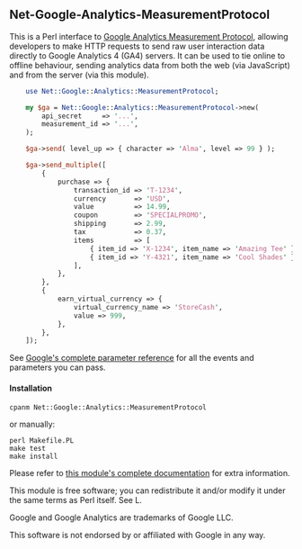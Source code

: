 ## Net-Google-Analytics-MeasurementProtocol ##

This is a Perl interface to [Google Analytics Measurement Protocol](https://developers.google.com/analytics/devguides/collection/protocol/ga4),
allowing developers to make HTTP requests to send raw user interaction data
directly to Google Analytics 4 (GA4) servers. It can be used to tie online
to offline behaviour, sending analytics data from both the web
(via JavaScript) and from the server (via this module).

```perl
    use Net::Google::Analytics::MeasurementProtocol;

    my $ga = Net::Google::Analytics::MeasurementProtocol->new(
        api_secret     => '...',
        measurement_id => '...',
    );

    $ga->send( level_up => { character => 'Alma', level => 99 } );

    $ga->send_multiple([
        {
            purchase => {
                transaction_id => 'T-1234',
                currency       => 'USD',
                value          => 14.99,
                coupon         => 'SPECIALPROMO',
                shipping       => 2.99,
                tax            => 0.37,
                items          => [
                    { item_id => 'X-1234', item_name => 'Amazing Tee' },
                    { item_id => 'Y-4321', item_name => 'Cool Shades' },
                ],
            },
        },
        {
            earn_virtual_currency => {
                virtual_currency_name => 'StoreCash',
                value => 999,
            },
        },
    ]);
```

See [Google's complete parameter reference](https://developers.google.com/analytics/devguides/collection/protocol/ga4/reference?client_type=gtag) for all the events and parameters you can pass.

#### Installation ####

    cpanm Net::Google::Analytics::MeasurementProtocol

or manually:

    perl Makefile.PL
    make test
    make install

Please refer to [this module's complete documentation](https://metacpan.org/pod/Net::Google::Analytics::MeasurementProtocol)
for extra information.

This module is free software; you can redistribute it and/or modify it
under the same terms as Perl itself. See L<perlartistic>.

Google and Google Analytics are trademarks of Google LLC.

This software is not endorsed by or affiliated with Google in any way.
